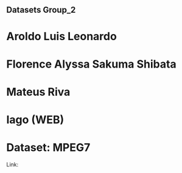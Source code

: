 ## Datasets Group_2
# Aroldo Luis Leonardo
# Florence Alyssa Sakuma Shibata
# Mateus Riva
# Iago (WEB)

# Dataset: MPEG7
Link: 
